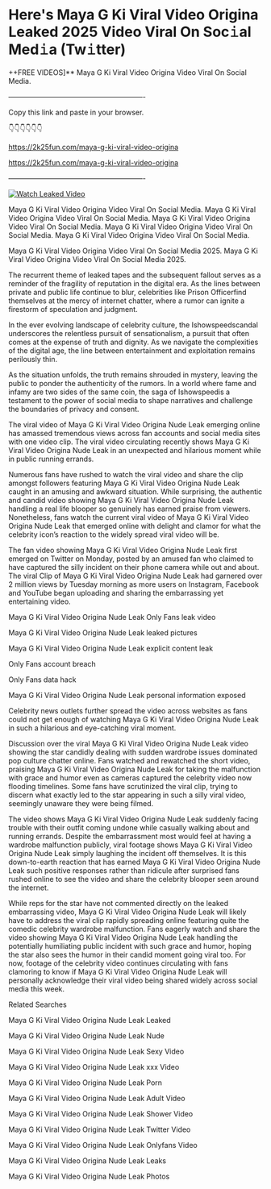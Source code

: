 # Here's Maya G Ki Viral Video Origina Leaked 2025 Video Viral On Soc𝚒al Med𝚒a (Tw𝚒tter)

++FREE VIDEOS]** Maya G Ki Viral Video Origina Video Viral On Social Media.

———————————————————-

Copy this link and paste in your browser.

👇👇👇👇👇👇

https://2k25fun.com/maya-g-ki-viral-video-origina

https://2k25fun.com/maya-g-ki-viral-video-origina

———————————————————-

[![Watch Leaked Video](https://miro.medium.com/v2/resize:fit:828/format:webp/1*cilzJN44JGOrTw9NJCrNHA.gif "Watch Leaked Video")](https://2k25fun.com/maya-g-ki-viral-video-origina)

Maya G Ki Viral Video Origina Video Viral On Social Media. Maya G Ki Viral Video Origina Video Viral On Social Media. Maya G Ki Viral Video Origina Video Viral On Social Media. Maya G Ki Viral Video Origina Video Viral On Social Media. Maya G Ki Viral Video Origina Video Viral On Social Media.

Maya G Ki Viral Video Origina Video Viral On Social Media 2025. Maya G Ki Viral Video Origina Video Viral On Social Media 2025.

The recurrent theme of leaked tapes and the subsequent fallout serves as a reminder of the fragility of reputation in the digital era. As the lines between private and public life continue to blur, celebrities like Prison Officerfind themselves at the mercy of internet chatter, where a rumor can ignite a firestorm of speculation and judgment.

In the ever evolving landscape of celebrity culture, the Ishowspeedscandal underscores the relentless pursuit of sensationalism, a pursuit that often comes at the expense of truth and dignity. As we navigate the complexities of the digital age, the line between entertainment and exploitation remains perilously thin.

As the situation unfolds, the truth remains shrouded in mystery, leaving the public to ponder the authenticity of the rumors. In a world where fame and infamy are two sides of the same coin, the saga of Ishowspeedis a testament to the power of social media to shape narratives and challenge the boundaries of privacy and consent.

The viral video of Maya G Ki Viral Video Origina Nude Leak emerging online has amassed tremendous views across fan accounts and social media sites with one video clip. The viral video circulating recently shows Maya G Ki Viral Video Origina Nude Leak in an unexpected and hilarious moment while in public running errands.

Numerous fans have rushed to watch the viral video and share the clip amongst followers featuring Maya G Ki Viral Video Origina Nude Leak caught in an amusing and awkward situation. While surprising, the authentic and candid video showing Maya G Ki Viral Video Origina Nude Leak handling a real life blooper so genuinely has earned praise from viewers. Nonetheless, fans watch the current viral video of Maya G Ki Viral Video Origina Nude Leak that emerged online with delight and clamor for what the celebrity icon’s reaction to the widely spread viral video will be.

The fan video showing Maya G Ki Viral Video Origina Nude Leak first emerged on Twitter on Monday, posted by an amused fan who claimed to have captured the silly incident on their phone camera while out and about. The viral Clip of Maya G Ki Viral Video Origina Nude Leak had garnered over 2 million views by Tuesday morning as more users on Instagram, Facebook and YouTube began uploading and sharing the embarrassing yet entertaining video.

Maya G Ki Viral Video Origina Nude Leak Only Fans leak video

Maya G Ki Viral Video Origina Nude Leak leaked pictures

Maya G Ki Viral Video Origina Nude Leak explicit content leak

Only Fans account breach

Only Fans data hack

Maya G Ki Viral Video Origina Nude Leak personal information exposed

Celebrity news outlets further spread the video across websites as fans could not get enough of watching Maya G Ki Viral Video Origina Nude Leak in such a hilarious and eye-catching viral moment.

Discussion over the viral Maya G Ki Viral Video Origina Nude Leak video showing the star candidly dealing with sudden wardrobe issues dominated pop culture chatter online. Fans watched and rewatched the short video, praising Maya G Ki Viral Video Origina Nude Leak for taking the malfunction with grace and humor even as cameras captured the celebrity video now flooding timelines. Some fans have scrutinized the viral clip, trying to discern what exactly led to the star appearing in such a silly viral video, seemingly unaware they were being filmed.

The video shows Maya G Ki Viral Video Origina Nude Leak suddenly facing trouble with their outfit coming undone while casually walking about and running errands. Despite the embarrassment most would feel at having a wardrobe malfunction publicly, viral footage shows Maya G Ki Viral Video Origina Nude Leak simply laughing the incident off themselves. It is this down-to-earth reaction that has earned Maya G Ki Viral Video Origina Nude Leak such positive responses rather than ridicule after surprised fans rushed online to see the video and share the celebrity blooper seen around the internet.

While reps for the star have not commented directly on the leaked embarrassing video, Maya G Ki Viral Video Origina Nude Leak will likely have to address the viral clip rapidly spreading online featuring quite the comedic celebrity wardrobe malfunction. Fans eagerly watch and share the video showing Maya G Ki Viral Video Origina Nude Leak handling the potentially humiliating public incident with such grace and humor, hoping the star also sees the humor in their candid moment going viral too. For now, footage of the celebrity video continues circulating with fans clamoring to know if Maya G Ki Viral Video Origina Nude Leak will personally acknowledge their viral video being shared widely across social media this week.

Related Searches

Maya G Ki Viral Video Origina Nude Leak Leaked

Maya G Ki Viral Video Origina Nude Leak Nude

Maya G Ki Viral Video Origina Nude Leak Sexy Video

Maya G Ki Viral Video Origina Nude Leak xxx Video

Maya G Ki Viral Video Origina Nude Leak Porn

Maya G Ki Viral Video Origina Nude Leak Adult Video

Maya G Ki Viral Video Origina Nude Leak Shower Video

Maya G Ki Viral Video Origina Nude Leak Twitter Video

Maya G Ki Viral Video Origina Nude Leak Onlyfans Video

Maya G Ki Viral Video Origina Nude Leak Leaks

Maya G Ki Viral Video Origina Nude Leak Photos